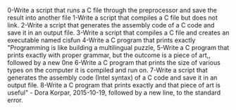0-Write a script that runs a C file through the preprocessor and save the result into another file
1-Write a script that compiles a C file but does not link.
2-Write a script that generates the assembly code of a C code and save it in an output file.
3-Write a script that compiles a C file and creates an executable named cisfun
4-Write a C program that prints exactly "Programming is like building a multilingual puzzle,
5-Write a C program that prints exactly with proper grammar, but the outcome is a piece of art,, followed by a new 0ne
6-Write a C program that prints the size of various types on the computer it is compiled and run on.
7-Write a script that generates the assembly code (Intel syntax) of a C code and save it in an output file.
8-Write a C program that prints exactly and that piece of art is useful" - Dora Korpar, 2015-10-19, followed by a new line, to the standard error.
